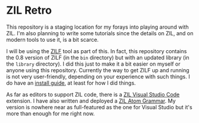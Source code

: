 # ZIL Retro

This repository is a staging location for my forays into playing around with ZIL. I'm also planning to write some tutorials since the details on ZIL, and on modern tools to use it, is a bit scarce.

I will be using the [ZILF](https://bitbucket.org/jmcgrew/zilf/wiki/Home) tool as part of this. In fact, this repository contains the 0.8 version of ZILF (in the `bin` directory) but with an updated library (in the `library` directory). I did this just to make it a bit easier on myself or anyone using this repository. Currently the way to get ZILF up and running is not very user-friendly, depending on your experience with such things. I do have an [install guide](https://github.com/jeffnyman/zil-retro/blob/master/INSTALL.md), at least for how I did things.

As far as editors to support ZIL code, there is a [ZIL Visual Studio Code](https://bitbucket.org/jmcgrew/zil-editor-support/src/default/) extension. I have also written and deployed a [ZIL Atom Grammar](https://atom.io/packages/language-zil). My version is nowhere near as full-featured as the one for Visual Studio but it's more than enough for me right now.
